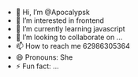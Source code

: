 - 👋 Hi, I’m @Apocalypsk
- 👀 I’m interested in frontend
- 🌱 I’m currently learning javascript 
- 💞️ I’m looking to collaborate on ...
- 📫 How to reach me 62986305364
- 😄 Pronouns: She
- ⚡ Fun fact: ...

<!---
Apocalypsk/Apocalypsk is a ✨ special ✨ repository because its `README.md` (this file) appears on your GitHub profile.
You can click the Preview link to take a look at your changes.
--->
